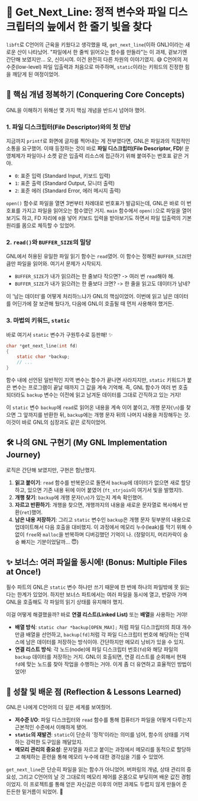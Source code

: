# 📄 Get_Next_Line: 정적 변수와 파일 디스크립터의 늪에서 한 줄기 빛을 찾다

`libft`로 C언어의 근육을 키웠다고 생각했을 때, `get_next_line`(이하 GNL)이라는 새로운 산이 나타났어. "파일에서 한 줄씩 읽어오는 함수를 만들라"는 이 과제, 겉보기엔 간단해 보였지만... 오, 신이시여. 이건 완전히 다른 차원의 이야기였지. 😅 C언어의 저수준(low-level) 파일 입출력과 처음으로 마주하며, `static`이라는 키워드의 진정한 힘을 깨닫게 된 여정이었어.

## 🧠 핵심 개념 정복하기 (Conquering Core Concepts)

GNL을 이해하기 위해선 몇 가지 핵심 개념을 반드시 넘어야 했어.

### 1. 파일 디스크립터(File Descriptor)와의 첫 만남

지금까지 `printf`로 화면에 글자를 찍어내는 게 전부였다면, GNL은 파일과의 직접적인 소통을 요구했어. 이때 등장하는 것이 바로 **파일 디스크립터(File Descriptor, FD)**! 운영체제가 파일이나 소켓 같은 입출력 리소스에 접근하기 위해 붙여주는 번호표 같은 거야.

-   `0`: 표준 입력 (Standard Input, 키보드 입력)
-   `1`: 표준 출력 (Standard Output, 모니터 출력)
-   `2`: 표준 에러 (Standard Error, 에러 메시지 출력)

`open()` 함수로 파일을 열면 3번부터 차례대로 번호표가 발급되는데, GNL은 바로 이 번호표를 가지고 파일을 읽어오는 함수였던 거지. `main` 함수에서 `open()`으로 파일을 열어보기도 하고, FD 자리에 `0`을 넣어 키보드 입력을 받아보기도 하면서 파일 입출력의 기본 원리를 몸으로 체득할 수 있었어.

### 2. `read()`와 `BUFFER_SIZE`의 밀당

GNL에서 허용된 유일한 파일 읽기 함수는 `read`였어. 이 함수는 정해진 `BUFFER_SIZE`만큼만 파일을 읽어와. 여기서 문제가 시작되지.

-   `BUFFER_SIZE`가 내가 읽으려는 한 줄보다 작으면? -> 여러 번 `read`해야 해.
-   `BUFFER_SIZE`가 내가 읽으려는 한 줄보다 크면? -> 한 줄을 읽고도 데이터가 남네?

이 '남는 데이터'를 어떻게 처리하느냐가 GNL의 핵심이었어. 이번에 읽고 남은 데이터를 어딘가에 잘 보관해 뒀다가, 다음에 GNL이 호출될 때 먼저 사용해야 했거든.

### 3. 마법의 키워드, `static`

바로 여기서 `static` 변수가 구원투수로 등판해! ✨

```c
char *get_next_line(int fd)
{
    static char *backup;
    // ...
}
```

함수 내에 선언된 일반적인 지역 변수는 함수가 끝나면 사라지지만, `static` 키워드가 붙은 변수는 프로그램이 끝날 때까지 그 값을 계속 기억해. 즉, GNL 함수가 여러 번 호출되더라도 `backup` 변수는 이전에 읽고 남겨둔 데이터를 그대로 간직하고 있는 거지!

이 `static` 변수 `backup`에 `read`로 읽어온 내용을 계속 이어 붙이고, 개행 문자(`\n`)를 찾으면 그 앞까지를 반환한 뒤, `backup`에는 개행 문자 뒤의 나머지 내용을 저장해두는 것. 이것이 바로 GNL의 심장과도 같은 로직이었어.

## 🛠️ 나의 GNL 구현기 (My GNL Implementation Journey)

로직은 간단해 보였지만, 구현은 험난했지.

1.  **읽고 붙이기**: `read` 함수를 반복문으로 돌면서 `backup`에 데이터가 없으면 새로 할당하고, 있으면 기존 내용 뒤에 이어 붙였어 (`ft_strjoin`이 여기서 빛을 발했지!). 
2.  **개행 찾기**: `backup`에 개행 문자(`\n`)가 있는지 계속 확인했어.
3.  **자르고 반환하기**: 개행을 찾으면, 개행까지의 내용을 새로운 문자열로 복사해서 반환(`ret`)했어.
4.  **남은 내용 저장하기**: 그리고 `static` 변수인 `backup`은 개행 문자 뒷부분의 내용으로 업데이트해서 다음 호출을 대비했지. 이 과정에서 메모리 누수(leak)를 막기 위해 수없이 `free`와 `malloc`을 반복하며 디버깅했던 기억이 나. (정말이지, 머리카락이 숭숭 빠지는 기분이었달까... 😇)

## ✨ 보너스: 여러 파일을 동시에! (Bonus: Multiple Files at Once!)

필수 파트의 GNL은 `static` 변수 하나만 쓰기 때문에 한 번에 하나의 파일밖에 못 읽는다는 한계가 있었어. 하지만 보너스 파트에서는 여러 파일을 동시에 열고, 번갈아 가며 GNL을 호출해도 각 파일의 읽기 상태를 유지해야 했지.

이걸 어떻게 해결했을까? 바로 **연결 리스트(Linked List)** 또는 **배열**을 사용하는 거야!

-   **배열 방식**: `static char *backup[OPEN_MAX];` 처럼 파일 디스크립터의 최대 개수만큼 배열을 선언하고, `backup[fd]`처럼 각 파일 디스크립터 번호에 해당하는 인덱스에 남은 데이터를 저장하는 방식이야. 간단하지만 메모리 낭비가 있을 수 있지.
-   **연결 리스트 방식**: 각 노드(node)에 파일 디스크립터 번호(`fd`)와 해당 파일의 `backup` 데이터를 저장하는 거지. GNL이 호출되면, 연결 리스트를 순회해서 현재 `fd`에 맞는 노드를 찾아 작업을 수행하는 거야. 이게 좀 더 유연하고 효율적인 방법이었어!

## 🤔 성찰 및 배운 점 (Reflection & Lessons Learned)

GNL은 나에게 C언어의 더 깊은 세계를 보여줬어.

-   **저수준 I/O**: 파일 디스크립터와 `read` 함수를 통해 컴퓨터가 파일을 어떻게 다루는지 근본적인 수준에서 이해하게 됐어.
-   **`static`의 재발견**: `static`이 단순히 '정적'이라는 의미를 넘어, 함수의 상태를 기억하는 강력한 도구임을 깨달았지.
-   **메모리 관리의 중요성**: 문자열을 자르고 붙이는 과정에서 메모리를 동적으로 할당하고 해제하는 훈련을 통해 메모리 누수에 대한 경각심을 기를 수 있었어.

`get_next_line`은 단순히 파일을 읽는 함수가 아니었어. 버퍼링의 개념, 상태 관리의 중요성, 그리고 C언어의 날 것 그대로의 메모리 제어를 온몸으로 부딪히며 배운 값진 경험이었지. 이 프로젝트를 통해 얻은 자신감은 이후의 어떤 과제도 두렵지 않게 만들어 준 든든한 밑거름이 되었어. 💪

```